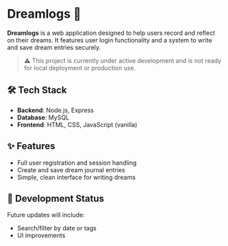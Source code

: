 # Dreamlogs 🌙

**Dreamlogs** is a web application designed to help users record and reflect on their dreams. It features user login functionality and a system to write and save dream entries securely.

> ⚠️ This project is currently under active development and is not ready for local deployment or production use.

## 🛠 Tech Stack

- **Backend**: Node.js, Express
- **Database**: MySQL
- **Frontend**: HTML, CSS, JavaScript (vanilla)

## ✨ Features

- Full user registration and session handling
- Create and save dream journal entries
- Simple, clean interface for writing dreams

## 🚧 Development Status

Future updates will include:

- Search/filter by date or tags
- UI improvements